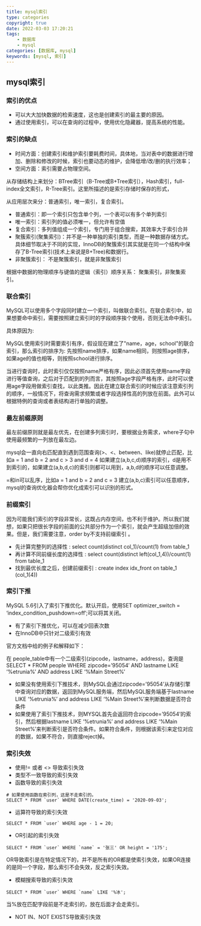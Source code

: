 ```yaml
---
title: mysql索引
type: categories
copyright: true
date: 2022-03-03 17:20:21
tags:
    - 数据库
    - mysql
categories: [数据库, mysql]
keywords: [mysql, 索引]
---
```


<script type="text/javascript" src="/js/src/bai.js"></script>

##  mysql索引

### 索引的优点
- 可以大大加快数据的检索速度，这也是创建索引的最主要的原因。
- 通过使用索引，可以在查询的过程中，使用优化隐藏器，提高系统的性能。

### 索引的缺点
- 时间方面：创建索引和维护索引要耗费时间，具体地，当对表中的数据进行增加、删除和修改的时候，索引也要动态的维护，会降低增/改/删的执行效率；
- 空间方面：索引需要占物理空间。

<!-- more -->
从存储结构上来划分：BTree索引（B-Tree或B+Tree索引），Hash索引，full-index全文索引，R-Tree索引。这里所描述的是索引存储时保存的形式，

从应用层次来分：普通索引，唯一索引，复合索引。
- 普通索引：即一个索引只包含单个列，一个表可以有多个单列索引
- 唯一索引：索引列的值必须唯一，但允许有空值
- 复合索引：多列值组成一个索引，专门用于组合搜索，其效率大于索引合并
- 聚簇索引(聚集索引)：并不是一种单独的索引类型，而是一种数据存储方式。具体细节取决于不同的实现，InnoDB的聚簇索引其实就是在同一个结构中保存了B-Tree索引(技术上来说是B+Tree)和数据行。
- 非聚簇索引： 不是聚簇索引，就是非聚簇索引

根据中数据的物理顺序与键值的逻辑（索引）顺序关系： 聚集索引，非聚集索引。

### 联合索引

MySQL可以使用多个字段同时建立一个索引，叫做联合索引。在联合索引中，如果想要命中索引，需要按照建立索引时的字段顺序挨个使用，否则无法命中索引。

具体原因为:

MySQL使用索引时需要索引有序，假设现在建立了"name，age，school"的联合索引，那么索引的排序为: 先按照name排序，如果name相同，则按照age排序，如果age的值也相等，则按照school进行排序。

当进行查询时，此时索引仅仅按照name严格有序，因此必须首先使用name字段进行等值查询，之后对于匹配到的列而言，其按照age字段严格有序，此时可以使用age字段用做索引查找，以此类推。因此在建立联合索引的时候应该注意索引列的顺序，一般情况下，将查询需求频繁或者字段选择性高的列放在前面。此外可以根据特例的查询或者表结构进行单独的调整。

### 最左前缀原则
最左前缀原则就是最左优先，在创建多列索引时，要根据业务需求，where子句中使用最频繁的一列放在最左边。

mysql会一直向右匹配直到遇到范围查询(>、<、between、like)就停止匹配，比如a = 1 and b = 2 and c > 3 and d = 4 如果建立(a,b,c,d)顺序的索引，d是用不到索引的，如果建立(a,b,d,c)的索引则都可以用到，a,b,d的顺序可以任意调整。

=和in可以乱序，比如a = 1 and b = 2 and c = 3 建立(a,b,c)索引可以任意顺序，mysql的查询优化器会帮你优化成索引可以识别的形式。

### 前缀索引
因为可能我们索引的字段非常长，这既占内存空间，也不利于维护。所以我们就想，如果只把很长字段的前面的公共部分作为一个索引，就会产生超级加倍的效果。但是，我们需要注意，order by不支持前缀索引 。
- 先计算完整列的选择性 : select count(distinct col_1)/count(1) from table_1
- 再计算不同前缀长度的选择性 : select count(distinct left(col_1,4))/count(1) from table_1
- 找到最优长度之后，创建前缀索引 : create index idx_front on table_1 (col_1(4))

### 索引下推
MySQL 5.6引入了索引下推优化。默认开启，使用SET optimizer_switch = ‘index_condition_pushdown=off’;可以将其关闭。
- 有了索引下推优化，可以在减少回表次数
- 在InnoDB中只针对二级索引有效

官方文档中给的例子和解释如下：

在 people_table中有一个二级索引(zipcode，lastname，address)，查询是SELECT * FROM people WHERE zipcode=’95054′ AND lastname LIKE ‘%etrunia%’ AND address LIKE ‘%Main Street%’
- 如果没有使用索引下推技术，则MySQL会通过zipcode=’95054’从存储引擎中查询对应的数据，返回到MySQL服务端，然后MySQL服务端基于lastname LIKE ‘%etrunia%’ and address LIKE ‘%Main Street%’来判断数据是否符合条件
- 如果使用了索引下推技术，则MYSQL首先会返回符合zipcode=’95054’的索引，然后根据lastname LIKE ‘%etrunia%’ and address LIKE ‘%Main Street%’来判断索引是否符合条件。如果符合条件，则根据该索引来定位对应的数据，如果不符合，则直接reject掉。

### 索引失效
- 使用!= 或者 <> 导致索引失效
- 类型不一致导致的索引失效
- 函数导致的索引失效
```
# 如果使用函数在索引列，这是不走索引的。
SELECT * FROM `user` WHERE DATE(create_time) = '2020-09-03';
```
- 运算符导致的索引失效
```
SELECT * FROM `user` WHERE age - 1 = 20;
```
- OR引起的索引失效
```
SELECT * FROM `user` WHERE `name` = '张三' OR height = '175';
```
OR导致索引是在特定情况下的，并不是所有的OR都是使索引失效，如果OR连接的是同一个字段，那么索引不会失效，反之索引失效。

- 模糊搜索导致的索引失效
```
SELECT * FROM `user` WHERE `name` LIKE '%冰';
```
当%放在匹配字段前是不走索引的，放在后面才会走索引。
- NOT IN、NOT EXISTS导致索引失效



